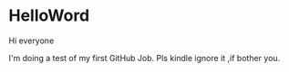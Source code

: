 # HelloWord
Hi everyone
  
  I'm doing a test of my first GitHub Job. Pls kindle ignore it ,if bother you.
